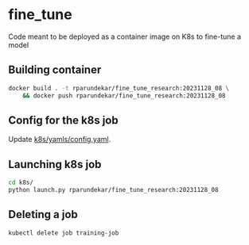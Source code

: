 # fine_tune
Code meant to be deployed as a container image on K8s to fine-tune a model

## Building container
```sh
docker build . -t rparundekar/fine_tune_research:20231128_08 \
    && docker push rparundekar/fine_tune_research:20231128_08
```
## Config for the k8s job
Update [k8s/yamls/config.yaml](k8s/yamls/config.yaml).

## Launching k8s job
```sh
cd k8s/
python launch.py rparundekar/fine_tune_research:20231128_08
```

## Deleting a job
```sh
kubectl delete job training-job
```